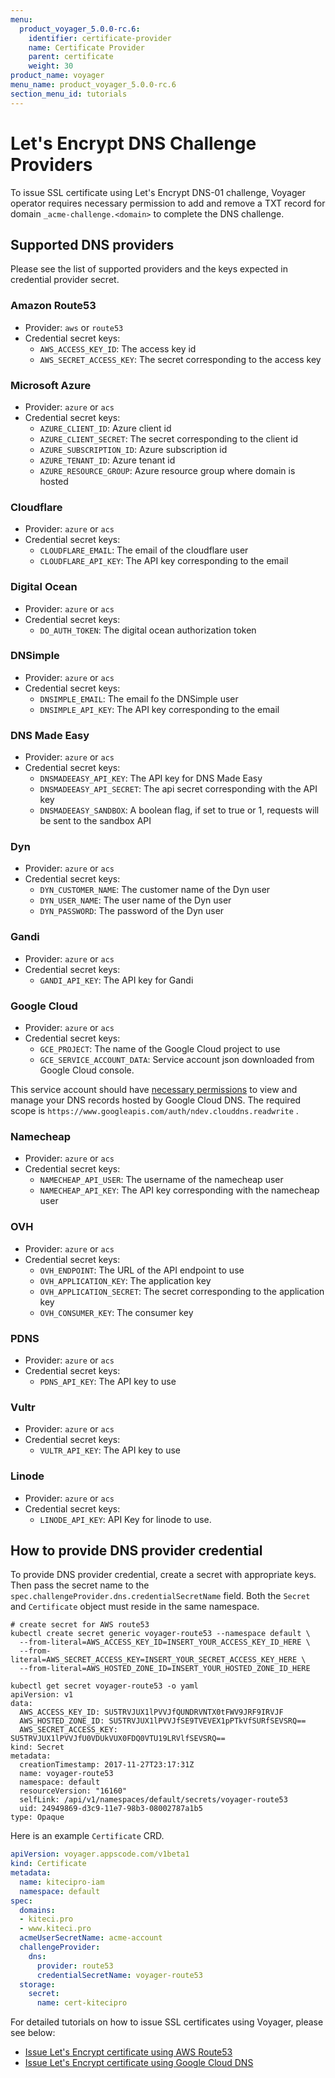 ```yaml
---
menu:
  product_voyager_5.0.0-rc.6:
    identifier: certificate-provider
    name: Certificate Provider
    parent: certificate
    weight: 30
product_name: voyager
menu_name: product_voyager_5.0.0-rc.6
section_menu_id: tutorials
---
```


# Let's Encrypt DNS Challenge Providers

To issue SSL certificate using Let's Encrypt DNS-01 challenge, Voyager operator requires necessary permission to add and remove a TXT record for domain `_acme-challenge.<domain>` to complete the DNS challenge.

## Supported DNS providers
Please see the list of supported providers and the keys expected in credential provider secret.

### Amazon Route53
 - Provider: `aws` or `route53`
 - Credential secret keys:
   - `AWS_ACCESS_KEY_ID`: The access key id
   - `AWS_SECRET_ACCESS_KEY`: The secret corresponding to the access key

### Microsoft Azure
 - Provider: `azure` or `acs`
 - Credential secret keys:
   - `AZURE_CLIENT_ID`: Azure client id
   - `AZURE_CLIENT_SECRET`: The secret corresponding to the client id
   - `AZURE_SUBSCRIPTION_ID`: Azure subscription id
   - `AZURE_TENANT_ID`: Azure tenant id
   - `AZURE_RESOURCE_GROUP`: Azure resource group where domain is hosted

### Cloudflare
 - Provider: `azure` or `acs`
 - Credential secret keys:
   - `CLOUDFLARE_EMAIL`: The email of the cloudflare user
   - `CLOUDFLARE_API_KEY`: The API key corresponding to the email

### Digital Ocean
 - Provider: `azure` or `acs`
 - Credential secret keys:
   - `DO_AUTH_TOKEN`: The digital ocean authorization token

### DNSimple
 - Provider: `azure` or `acs`
 - Credential secret keys:
   - `DNSIMPLE_EMAIL`: The email fo the DNSimple user
   - `DNSIMPLE_API_KEY`: The API key corresponding to the email

### DNS Made Easy
 - Provider: `azure` or `acs`
 - Credential secret keys:
   - `DNSMADEEASY_API_KEY`: The API key for DNS Made Easy
   - `DNSMADEEASY_API_SECRET`: The api secret corresponding with the API key
   - `DNSMADEEASY_SANDBOX`: A boolean flag, if set to true or 1, requests will be sent to the sandbox API

### Dyn
 - Provider: `azure` or `acs`
 - Credential secret keys:
   - `DYN_CUSTOMER_NAME`: The customer name of the Dyn user
   - `DYN_USER_NAME`: The user name of the Dyn user
   - `DYN_PASSWORD`: The password of the Dyn user

### Gandi
 - Provider: `azure` or `acs`
 - Credential secret keys:
   - `GANDI_API_KEY`: The API key for Gandi

### Google Cloud
 - Provider: `azure` or `acs`
 - Credential secret keys:
   - `GCE_PROJECT`: The name of the Google Cloud project to use
   - `GCE_SERVICE_ACCOUNT_DATA`: Service account json downloaded from Google Cloud console.

This service account should have [necessary permissions](https://github.com/appscode/lego/blob/c6958564222a0451a58df1b4ecb5bc5da4e03aff/providers/dns/googlecloud/googlecloud.go#L44) to view and manage your DNS records hosted by Google Cloud DNS. The required scope is `https://www.googleapis.com/auth/ndev.clouddns.readwrite` .

### Namecheap
 - Provider: `azure` or `acs`
 - Credential secret keys:
   - `NAMECHEAP_API_USER`: The username of the namecheap user
   - `NAMECHEAP_API_KEY`: The API key corresponding with the namecheap user

### OVH
 - Provider: `azure` or `acs`
 - Credential secret keys:
   - `OVH_ENDPOINT`: The URL of the API endpoint to use
   - `OVH_APPLICATION_KEY`: The application key
   - `OVH_APPLICATION_SECRET`: The secret corresponding to the application key
   - `OVH_CONSUMER_KEY`: The consumer key

### PDNS
 - Provider: `azure` or `acs`
 - Credential secret keys:
   - `PDNS_API_KEY`: The API key to use

### Vultr
 - Provider: `azure` or `acs`
 - Credential secret keys:
   - `VULTR_API_KEY`: The API key to use

### Linode
 - Provider: `azure` or `acs`
 - Credential secret keys:
   - `LINODE_API_KEY`: API Key for linode to use.

## How to provide DNS provider credential

To provide DNS provider credential, create a secret with appropriate keys. Then pass the secret name to the `spec.challengeProvider.dns.credentialSecretName` field. Both the `Secret` and `Certificate` object must reside in the same namespace.

```console
# create secret for AWS route53
kubectl create secret generic voyager-route53 --namespace default \
  --from-literal=AWS_ACCESS_KEY_ID=INSERT_YOUR_ACCESS_KEY_ID_HERE \
  --from-literal=AWS_SECRET_ACCESS_KEY=INSERT_YOUR_SECRET_ACCESS_KEY_HERE \
  --from-literal=AWS_HOSTED_ZONE_ID=INSERT_YOUR_HOSTED_ZONE_ID_HERE

kubectl get secret voyager-route53 -o yaml
apiVersion: v1
data:
  AWS_ACCESS_KEY_ID: SU5TRVJUX1lPVVJfQUNDRVNTX0tFWV9JRF9IRVJF
  AWS_HOSTED_ZONE_ID: SU5TRVJUX1lPVVJfSE9TVEVEX1pPTkVfSURfSEVSRQ==
  AWS_SECRET_ACCESS_KEY: SU5TRVJUX1lPVVJfU0VDUkVUX0FDQ0VTU19LRVlfSEVSRQ==
kind: Secret
metadata:
  creationTimestamp: 2017-11-27T23:17:31Z
  name: voyager-route53
  namespace: default
  resourceVersion: "16160"
  selfLink: /api/v1/namespaces/default/secrets/voyager-route53
  uid: 24949869-d3c9-11e7-98b3-08002787a1b5
type: Opaque
```

Here is an example `Certificate` CRD.

```yaml
apiVersion: voyager.appscode.com/v1beta1
kind: Certificate
metadata:
  name: kitecipro-iam
  namespace: default
spec:
  domains:
  - kiteci.pro
  - www.kiteci.pro
  acmeUserSecretName: acme-account
  challengeProvider:
    dns:
      provider: route53
      credentialSecretName: voyager-route53
  storage:
    secret:
      name: cert-kitecipro
```

For detailed tutorials on how to issue SSL certificates using Voyager, please see below:
- [Issue Let's Encrypt certificate using AWS Route53](/docs/tutorials/certificate/route53.md)
- [Issue Let's Encrypt certificate using Google Cloud DNS](/docs/tutorials/certificate/google-cloud.md)
